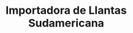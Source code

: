 ---
title: "Importadora de Llantas Sudamericana"
url: /cochabamba/importadora-de-llantas-sudamericana/
shop: Reifen
---